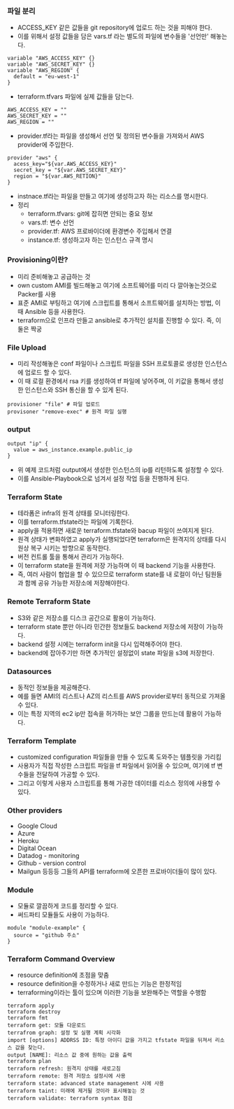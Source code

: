 ### 파일 분리
- ACCESS_KEY 같은 값들을 git repository에 업로드 하는 것을 피해야 한다.
- 이를 위해서 설정 값들을 담은 vars.tf 라는 별도의 파일에 변수들을 '선언만' 해놓는다.
```
variable "AWS_ACCESS_KEY" {}
variable "AWS_SECRET_KEY" {}
variable "AWS_REGION" {
  default = "eu-west-1"
}
```
- terraform.tfvars 파일에 실제 값들을 담는다.
```
AWS_ACCESS_KEY = ""
AWS_SECRET_KEY = ""
AWS_REGION = ""
```
- provider.tf라는 파일을 생성해서 선언 및 정의된 변수들을 가져와서 AWS provider에 주입한다.
```
provider "aws" {
  acess_key="${var.AWS_ACCESS_KEY}"
  secret_key = "${var.AWS_SECRET_KEY}"
  region = "${var.AWS_RETION}"
}
```
- instnace.tf라는 파일을 만들고 여기에 생성하고자 하는 리소스를 명시한다.
- 정리
  - terraform.tfvars: git에 잡히면 안되는 중요 정보
  - vars.tf: 변수 선언
  - provider.tf: AWS 프로바이더에 환경변수 주입해서 연결
  - instance.tf: 생성하고자 하는 인스턴스 규격 명시

### Provisioning이란?
- 미리 준비해놓고 공급하는 것
- own custom AMI를 빌드해놓고 여기에 소프트웨어를 미리 다 깔아놓는것으로 Packer를 사용
- 표준 AMI로 부팅하고 여기에 스크립트를 통해서 소프트웨어를 설치하는 방법, 이 때 Ansible 등을 사용한다.
- terraform으로 인프라 만들고 ansible로 추가적인 설치를 진행할 수 있다. 즉, 이 둘은 짝궁

### File Upload
- 미리 작성해놓은 conf 파일이나 스크립트 파일을 SSH 프로토콜로 생성한 인스턴스에 업로드 할 수 있다.
- 이 때 로컬 환경에서 rsa 키를 생성하여 tf 파일에 넣어주며, 이 키값을 통해서 생성한 인스턴스와 SSH 통신을 할 수 있게 된다.
```
provisioner "file" # 파일 업로드
provisoner "remove-exec" # 원격 파일 실행
```

### output
```
output "ip" {
  value = aws_instance.example.public_ip
}
```
- 위 예제 코드처럼 output에서 생성한 인스턴스의 ip를 리턴하도록 설정할 수 있다.
- 이를 Ansible-Playbook으로 넘겨서 설정 작업 등을 진행하게 된다.

### Terraform State
- 테라폼은 infra의 원격 상태를 모니터링한다.
- 이를 terraform.tfstate라는 파일에 기록한다.
- apply을 적용하면 새로운 terraform.tfstate와 bacup 파일이 쓰여지게 된다.
- 원격 상태가 변화하였고 apply가 실행되었다면 terraform은 원격지의 상태를 다시 원상 복구 시키는 방향으로 동작한다.
- 버전 컨트롤 툴을 통해서 관리가 가능하다.
- 이 terraform state을 원격에 저장 가능하며 이 때 backend 기능을 사용한다.
- 즉, 여러 사람이 협업을 할 수 있으므로 terraform state를 내 로컬이 아닌 팀원들과 함께 공유 가능한 저장소에 저장해야한다.

### Remote Terraform State
- S3와 같은 저장소를 디스크 공간으로 활용이 가능하다.
- terraform state 뿐만 아니라 민간한 정보들도 backend 저장소에 저장이 가능하다.
- backend 설정 시에는 terraform init을 다시 입력해주어야 한다.
- backend에 잡아주기만 하면 추가적인 설정없이 state 파일을 s3에 저장한다.

### Datasources
- 동적인 정보들을 제공해준다. 
- 예를 들면 AMI의 리스트나 AZ의 리스트를 AWS provider로부터 동적으로 가져올 수 있다.
- 이는 특정 지역의 ec2 ip만 접속을 허가하는 보안 그룹을 만드는데 활용이 가능하다.

### Terraform Template
- customized configuration 파일들을 만들 수 있도록 도와주는 템플릿을 가리킴
- 사용자가 직접 작성한 스크립트 파일을 tf 파일에서 읽어올 수 있으며, 여기에 tf 변수들을 전달하여 가공할 수 있다.
- 그리고 이렇게 사용자 스크립트를 통해 가공한 데이터를 리소스 정의에 사용할 수 있다.

### Other providers
- Google Cloud
- Azure
- Heroku
- Digital Ocean
- Datadog - monitoring
- Github - version control
- Mailgun
등등등 그들의 API를 terraform에 오픈한 프로바이더들이 많이 있다.

### Module
- 모듈로 깔끔하게 코드를 정리할 수 있다.
- 써드파티 모듈들도 사용이 가능하다.
```
module "module-example" {
  source = "github 주소"
}
```
### Terraform Command Overview
- resource definition에 초점을 맞춤
- resource definition을 수정하거나 새로 만드는 기능은 한정적임
- terraforming이라는 툴이 있으며 이러한 기능을 보완해주는 역할을 수행함

```
terraform apply
terraform destroy
terraform fmt
terraform get: 모듈 다운로드
terrafrom graph: 설정 및 실행 계획 시각화
import [options] ADDRSS ID: 특정 아이디 값을 가지고 tfstate 파일을 뒤져서 리소스 값을 찾는다.
output [NAME]: 리소스 값 중에 원하는 값을 출력
terraform plan
terraform refresh: 원격지 상태를 새로고침
terraform remote: 원격 저장소 설정시에 사용
terraform state: advanced state management 시에 사용
terraform taint: 미래에 제거될 것이라 표시해놓는 것
terraform validate: terraform syntax 점검 
```
